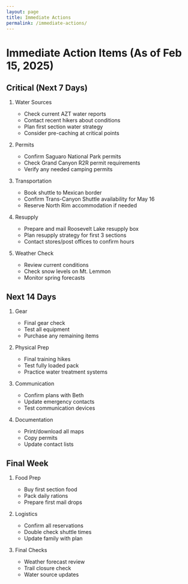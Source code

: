 ```yaml
---
layout: page
title: Immediate Actions
permalink: /immediate-actions/
---
```


# Immediate Action Items (As of Feb 15, 2025)

## Critical (Next 7 Days)
1. Water Sources
   - Check current AZT water reports
   - Contact recent hikers about conditions
   - Plan first section water strategy
   - Consider pre-caching at critical points

2. Permits
   - Confirm Saguaro National Park permits
   - Check Grand Canyon R2R permit requirements
   - Verify any needed camping permits

3. Transportation
   - Book shuttle to Mexican border
   - Confirm Trans-Canyon Shuttle availability for May 16
   - Reserve North Rim accommodation if needed

4. Resupply
   - Prepare and mail Roosevelt Lake resupply box
   - Plan resupply strategy for first 3 sections
   - Contact stores/post offices to confirm hours

5. Weather Check
   - Review current conditions
   - Check snow levels on Mt. Lemmon
   - Monitor spring forecasts

## Next 14 Days
1. Gear
   - Final gear check
   - Test all equipment
   - Purchase any remaining items

2. Physical Prep
   - Final training hikes
   - Test fully loaded pack
   - Practice water treatment systems

3. Communication
   - Confirm plans with Beth
   - Update emergency contacts
   - Test communication devices

4. Documentation
   - Print/download all maps
   - Copy permits
   - Update contact lists

## Final Week
1. Food Prep
   - Buy first section food
   - Pack daily rations
   - Prepare first mail drops

2. Logistics
   - Confirm all reservations
   - Double check shuttle times
   - Update family with plan

3. Final Checks
   - Weather forecast review
   - Trail closure check
   - Water source updates 